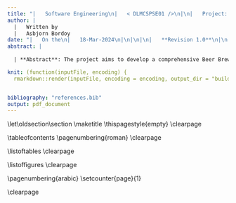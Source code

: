 ```yaml
---
title: "|   Software Engineering\n|   < DLMCSPSE01 />\n|\n|   Project: **HoppyBrew**\n|\n|\n| **Concept Phase**\n|\n|\n|   *International University of Applyied Sciences*\n|\n|\n"
author: |
  |   Written by
  |   Asbjorn Bordoy
date: "|   On the\n|   18-Mar-2024\n|\n|\n|\n|   **Revision 1.0**\n|\n|\n"
abstract: |
  
  | **Abstract**: The project aims to develop a comprehensive Beer Brewing Recipe Manager system, catering to brewing enthusiasts and homebrewers. This system facilitates the management of brewing processes and associated data through intuitive interfaces and robust functionalities. Users can create, share, and manage beer recipes, customize water and equipment profiles, schedule brewing sessions, monitor fermentation in real-time, generate reports, and more. The system ensures a seamless user experience by integrating with external devices like ISpindel for data collection and leveraging a database for secure storage and retrieval of brewing-related information. With an emphasis on user-friendly design and versatile features, the Beer Brewing Recipe Manager fosters innovation and tradition in the art of homebrewing.

knit: (function(inputFile, encoding) {
  rmarkdown::render(inputFile, encoding = encoding, output_dir = "build") })


bibliography: "references.bib"
output: pdf_document
---
```


\let\oldsection\section
\maketitle
\thispagestyle{empty}
\clearpage

\tableofcontents
\pagenumbering{roman}
\clearpage

\listoftables
\clearpage

\listoffigures
\clearpage

\pagenumbering{arabic}
\setcounter{page}{1}

\clearpage